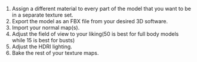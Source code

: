 1. Assign a different material to every part of the model that you want to be in a separate texture set.
2. Export the model as an FBX file from your desired 3D software.
3. Import your normal map(s).
4. Adjust the field of view to your liking(50 is best for full body models while 15 is best for busts)
5. Adjust the HDRI lighting.
6. Bake the rest of your texture maps.
